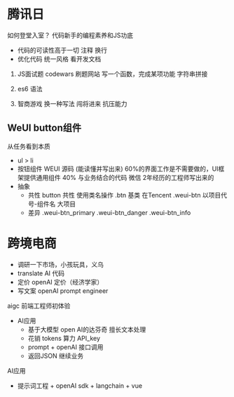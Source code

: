 # 腾讯日
如何登堂入室？
代码新手的编程素养和JS功底

- 代码的可读性高于一切
    注释 换行
- 优化代码
    统一风格 看开发文档


1. JS面试题
    codewars
    刷题网站
    写一个函数，完成某项功能
    字符串拼接

2. es6 语法


3. 智商游戏
    换一种写法
    闯将进来 抗压能力

## WeUI button组件
从任务看到本质
- ul > li
- 按钮组件 WEUI 源码 (能读懂并写出来)
    60%的界面工作是不需要做的，UI框架提供通用组件
    40% 与业务结合的代码
    微信 2年经历的工程师写出来的
- 抽象
    - 共性
        button 共性 使用类名操作 .btn 基类 在Tencent .weui-btn
        以项目代号-组件名 大项目
    - 差异
        .weui-btn_primary
        .weui-btn_danger
        .weui-btn_info

# 跨境电商

- 调研一下市场，小孩玩具，义乌
- translate AI 代码
- 定价 openAI 定价（经济学家）
- 写文案 openAI   prompt engineer


aigc 前端工程师初体验
- AI应用
    - 基于大模型 
        open AI的达芬奇   擅长文本处理
    - 花销
        tokens 算力
        API_key
    - prompt + openAI 接口调用
    - 返回JSON   继续业务 

AI应用
- 提示词工程 + openAI sdk + langchain + vue

